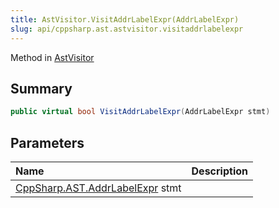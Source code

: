 ```yaml
---
title: AstVisitor.VisitAddrLabelExpr(AddrLabelExpr)
slug: api/cppsharp.ast.astvisitor.visitaddrlabelexpr
---
```

Method in [AstVisitor](/api/cppsharp/ast/astvisitor)

## Summary



```csharp
public virtual bool VisitAddrLabelExpr(AddrLabelExpr stmt)
```

## Parameters

|Name|Description|
|:---|:---|
|[CppSharp.AST.AddrLabelExpr](/api/cppsharp/ast/addrlabelexpr) stmt||

